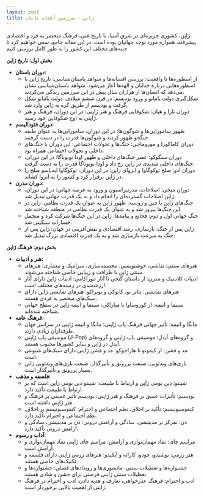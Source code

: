 ```yaml
---
layout: post
title: ژاپن - سرزمین آفتاب تابان
---
```


ژاپن، کشوری جزیره‌ای در شرق آسیا، با تاریخ غنی، فرهنگ منحصر به فرد و اقتصادی پیشرفته، همواره مورد توجه جهانیان بوده است. در این مقاله جامع، سعی خواهیم کرد تا جنبه‌های مختلف این کشور را به طور کامل بررسی کنیم.

**بخش اول: تاریخ ژاپن**

* **دوران باستان:**
    * از اسطوره‌ها تا واقعیت: بررسی افسانه‌ها و شواهد باستان‌شناسی: تاریخ ژاپن با اسطوره‌هایی درباره خدایان و الهه‌ها آغاز می‌شود. شواهد باستان‌شناسی نشان می‌دهد که انسان‌ها از هزاران سال پیش در این سرزمین زندگی می‌کردند.
    * شکل‌گیری دولت یاماتو و ورود بودیسم: در قرن ششم میلادی، دولت یاماتو شکل گرفت و بودیسم از طریق کره به ژاپن وارد شد.
    * دوران نارا و هیان: شکوفایی فرهنگ و هنر ژاپنی: در این دوران، فرهنگ و هنر ژاپنی به اوج شکوفایی خود رسید.
* **دوران فئودالیسم:**
    * ظهور سامورایی‌ها و شوگون‌ها: در این دوران، سامورایی‌ها به عنوان طبقه جنگجو ظهور کردند و شوگون‌ها قدرت را در دست گرفتند.
    * دوران کاماکورا و موروماچی: جنگ‌ها و تحولات اجتماعی: این دوران با جنگ‌های داخلی و تحولات اجتماعی همراه بود.
    * دوران سنگوکو: عصر جنگ‌های داخلی و ظهور اودا نوبوناگا: در این دوران، جنگ‌های داخلی شدیدی در ژاپن رخ داد و اودا نوبوناگا قدرت را به دست گرفت.
    * دوران ادو: صلح توکوگاوا و انزوای ژاپن: در این دوران، توکوگاوا ایه‌یاسو صلح را در ژاپن برقرار کرد و کشور را به انزوا کشاند.
* **دوران مدرن:**
    * دوران میجی: اصلاحات، مدرنیزاسیون و ورود به عرصه جهانی: در این دوران، ژاپن اصلاحات گسترده‌ای را انجام داد و به یک قدرت جهانی تبدیل شد.
    * جنگ‌های ژاپن با چین و روسیه: ظهور ژاپن به عنوان یک قدرت نظامی: ژاپن در این جنگ‌ها پیروز شد و به عنوان یک قدرت نظامی در منطقه شناخته شد.
    * جنگ جهانی اول و دوم: فجایع و پیامدها: ژاپن در این جنگ‌ها شرکت کرد و متحمل خسارات سنگینی شد.
    * ژاپن پس از جنگ: بازسازی، رشد اقتصادی و نقش‌آفرینی در جهان: ژاپن پس از جنگ به سرعت بازسازی شد و به یک قدرت اقتصادی بزرگ تبدیل شد.

**بخش دوم: فرهنگ ژاپن**

* **هنر و ادبیات:**
    * هنرهای سنتی: نقاشی، خوشنویسی، مجسمه‌سازی، سرامیک و معماری: هنرهای سنتی ژاپن با ظرافت و زیبایی خاصی شناخته می‌شوند.
    * ادبیات کلاسیک و مدرن: از داستان گنجی تا آثار موراکامی: ادبیات ژاپن دارای آثار ارزشمندی در زمینه‌های مختلف است.
    * هنرهای نمایشی: تئاتر نو، کابوکی و بونراکو: هنرهای نمایشی ژاپن دارای سبک‌های منحصر به فردی هستند.
    * سینما و انیمه: از کوروساوا تا میازاکی: سینما و انیمه ژاپن در سطح جهانی شناخته شده‌اند.
* **فرهنگ عامه:**
    * مانگا و انیمه: تأثیر جهانی فرهنگ پاپ ژاپنی: مانگا و انیمه ژاپنی در سراسر جهان طرفداران زیادی دارند.
    * موسیقی پاپ ژاپنی (J-Pop) و گروه‌های آیدل: موسیقی پاپ ژاپنی و گروه‌های آیدل در ژاپن و سایر کشورها محبوب هستند.
    * مد و فشن: از کیمونو تا هاراجوکو: مد و فشن ژاپنی دارای سبک‌های متنوعی است.
    * بازی‌های ویدئویی: صنعت پررونق و تأثیرگذار: صنعت بازی‌های ویدئویی ژاپن بسیار پررونق و تأثیرگذار است.
* **فلسفه و مذهب:**
    * شینتو: دین بومی ژاپن و ارتباط با طبیعت: شینتو دین بومی ژاپن است که بر ارتباط با طبیعت تأکید دارد.
    * بودیسم: تأثیرات عمیق بر فرهنگ و هنر ژاپنی: بودیسم تأثیر عمیقی بر فرهنگ و هنر ژاپنی داشته است.
    * کنفوسیونیسم: تأکید بر اخلاق، نظم اجتماعی و احترام: کنفوسیونیسم بر اخلاق، نظم اجتماعی و احترام تأکید دارد.
    * ذن: تمرکز بر مدیتیشن، سادگی و آرامش درونی: ذن بر مدیتیشن، سادگی و آرامش درونی تأکید دارد.
* **آداب و رسوم:**
    * مراسم چای: نماد مهمان‌نوازی و آرامش: مراسم چای ژاپنی نماد مهمان‌نوازی و آرامش است.
    * هنر رزمی: بوشیدو، جودو، کاراته و آیکیدو: هنرهای رزمی ژاپنی دارای فلسفه و تکنیک‌های خاصی هستند.
    * جشنواره‌ها و تعطیلات سنتی: ماتسوری‌ها و رویدادهای فصلی: جشنواره‌ها و تعطیلات سنتی ژاپنی فرصتی برای جشن و شادی هستند.
    * ادب و احترام: فرهنگ عذرخواهی، تعارف و هدیه دادن: ادب و احترام در فرهنگ ژاپنی از اهمیت بالایی برخوردار است.
